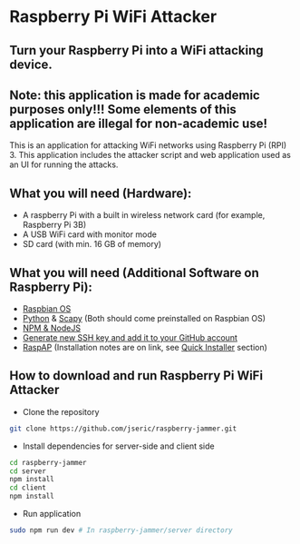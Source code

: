 # **Raspberry Pi WiFi Attacker**
## Turn your Raspberry Pi into a WiFi attacking device.

## Note: this application is made for academic purposes only!!! Some elements of this application are illegal for non-academic use!

This is an application for attacking WiFi networks using Raspberry Pi (RPI) 3. This application includes the attacker script and web application used as an UI for running the attacks.

## What you will need (Hardware):
- A raspberry Pi with a built in wireless network card (for example, Raspberry Pi 3B)
- A USB WiFi card with monitor mode
- SD card (with min. 16 GB of memory)

## What you will need (Additional Software on Raspberry Pi):
- [Raspbian OS](https://www.raspberrypi.org/downloads/)
- [Python](https://www.python.org/) & [Scapy](https://scapy.readthedocs.io/en/latest/index.html) (Both should come preinstalled on Raspbian OS)
- [NPM & NodeJS](https://www.instructables.com/id/Install-Nodejs-and-Npm-on-Raspberry-Pi/)
- [Generate new SSH key and add it to your GitHub account](https://help.github.com/articles/generating-a-new-ssh-key-and-adding-it-to-the-ssh-agent/#platform-linux)
- [RaspAP](https://github.com/billz/raspap-webgui) (Installation notes are on link, see [Quick Installer](https://github.com/billz/raspap-webgui#quick-installer) section)

## How to download and run Raspberry Pi WiFi Attacker
- Clone the repository
```Bash
git clone https://github.com/jseric/raspberry-jammer.git
```

- Install dependencies for server-side and client side
```Bash
cd raspberry-jammer
cd server
npm install
cd client
npm install
```

- Run application
```Bash
sudo npm run dev # In raspberry-jammer/server directory
```
